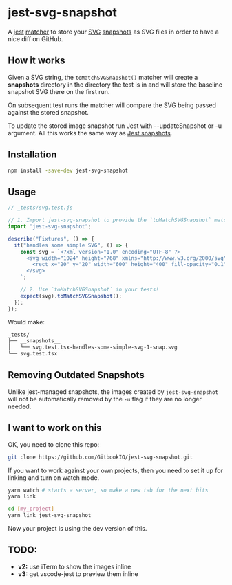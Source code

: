 # jest-svg-snapshot

A [jest](https://jestjs.io) [matcher](https://jestjs.io/docs/using-matchers) to store your [SVG](https://developer.mozilla.org/en-US/docs/Web/SVG) [snapshots](https://jestjs.io/docs/en/snapshot-testing) as SVG files in order to have a nice diff on GitHub.

## How it works

Given a SVG string, the `toMatchSVGSnapshot()` matcher will create a **snapshots** directory in the directory the test is in and will store the baseline snapshot SVG there on the first run.

On subsequent test runs the matcher will compare the SVG being passed against the stored snapshot.

To update the stored image snapshot run Jest with --updateSnapshot or -u argument. All this works the same way as [Jest snapshots](https://jestjs.io/docs/en/snapshot-testing).

## Installation

```bash
npm install -save-dev jest-svg-snapshot
```

## Usage

```js
// _tests/svg.test.js

// 1. Import jest-svg-snapshot to provide the `toMatchSVGSnapshot` matcher
import "jest-svg-snapshot";

describe("Fixtures", () => {
  it("handles some simple SVG", () => {
    const svg = `<?xml version="1.0" encoding="UTF-8" ?>
      <svg width="1024" height="768" xmlns="http://www.w3.org/2000/svg" version="1.1">
        <rect x="20" y="20" width="600" height="400" fill-opacity="0.1" stroke-width="1" stroke="black"/>
      </svg>
    `;

    // 2. Use `toMatchSVGSnapshot` in your tests!
    expect(svg).toMatchSVGSnapshot();
  });
});
```

Would make:

```bash
_tests/
├── __snapshots__
│   └── svg.test.tsx-handles-some-simple-svg-1-snap.svg
└── svg.test.tsx
```

## Removing Outdated Snapshots

Unlike jest-managed snapshots, the images created by `jest-svg-snapshot` will not be automatically removed by the `-u` flag if they are no longer needed.

## I want to work on this

OK, you need to clone this repo:

```sh
git clone https://github.com/GitbookIO/jest-svg-snapshot.git
```

If you want to work against your own projects, then you need to set it up for linking and turn on watch mode.

```sh
yarn watch # starts a server, so make a new tab for the next bits
yarn link

cd [my_project]
yarn link jest-svg-snapshot
```

Now your project is using the dev version of this.

## TODO:

- **v2:** use iTerm to show the images inline
- **v3:** get vscode-jest to preview them inline
